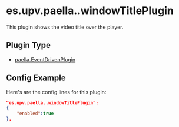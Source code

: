 ---
---

# es.upv.paella..windowTitlePlugin

This plugin shows the video title over the player.

## Plugin Type

- [paella.EventDrivenPlugin](../developer/plugin_types.md)


## Config Example

Here's are the config lines for this plugin:

```json
"es.upv.paella..windowTitlePlugin":
{
	"enabled":true
},
```